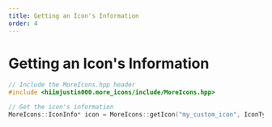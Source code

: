 ```yaml
---
title: Getting an Icon's Information
order: 4
---
```


# Getting an Icon's Information
```cpp
// Include the MoreIcons.hpp header
#include <hiimjustin000.more_icons/include/MoreIcons.hpp>

// Get the icon's information
MoreIcons::IconInfo* icon = MoreIcons::getIcon("my_custom_icon", IconType::Cube);
```

